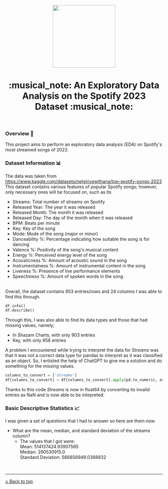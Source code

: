 <a name="top"></a>
<p align="center">
<img src="https://github.com/user-attachments/assets/9be4c329-e2f3-40e9-86df-bce547ba8d78" width="200" class="center"> <br>
</p>

<h1 align="center"> :musical_note: An Exploratory Data Analysis on the Spotify 2023 Dataset :musical_note: </h1><br>

### Overview :mag_right:
This project aims to perform an exploratory data analysis (EDA) on Spotify's most streamed songs of 2023.
### Dataset Information :bar_chart:
The data was taken from https://www.kaggle.com/datasets/nelgiriyewithana/top-spotify-songs-2023 <br>
This dataset contains various features of popular Spotify songs; however, only necessary ones will be focused on, such as its <br>
- Streams: Total number of streams on Spotify
- Released Year: The year it was released
- Released Month: The month it was released
- Released Day: The day of the month when it was released
- BPM: Beats per minute
- Key: Key of the song
- Mode: Mode of the song (major or minor)
- Danceability %: Percentage indicating how suitable the song is for dancing
- Valence %: Positivity of the song's musical content
- Energy %: Perceived energy level of the song
- Acousticness %: Amount of acoustic sound in the song
- Instrumentalness %: Amount of instrumental content in the song
- Liveness %: Presence of live performance elements
- Speechiness %: Amount of spoken words in the song
<br><br>
<p> Overall, the dataset contains 953 entries/rows and 24 columns I was able to find this through. </p>

``` python
df.info()
df.describe()
```
Through this, I was also able to find its data types and those that had missing values, namely;
- In Shazam Charts, with only 903 entries
- Key, with only 858 entries
<p> A problem I encountered while trying to interpret the data for <i>Streams</i> was that it was not a correct data type for pandas to interpret as it was classified as an object. So, I enlisted the help of ChatGPT to give me a solution and do something for the missing values.  </p>

``` python
columns_to_convert = ['streams']
df[columns_to_convert] = df[columns_to_convert].apply(pd.to_numeric, errors='coerce')
```
<p> Thanks to this code <i>Streams</i> is now in float64 by converting its invalid entries as NaN and is now able to be intepreted. </p>

### Basic Descriptive Statistics :chart_with_upwards_trend:
<p>I was given a set of questions that I had to answer so here are them now.</p>

- What are the mean, median, and standard deviation of the streams column?
  - The values that I got were: <br>
Mean: 514137424.93907565 <br>
Median: 290530915.0 <br>
Standard Deviation: 566856949.0388832
 
<br><hr>
[:top: Back to top](#top)
